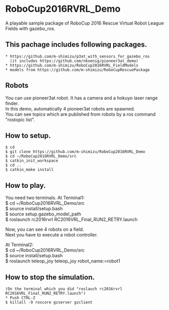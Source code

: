 # RoboCup2016RVRL_Demo  
A playable sample package of RoboCup 2016 Rescue Virtual Robot League Fields with gazebo_ros.  

## This pachage includes following packages.  
    * https://github.com/m-shimizu/p3at_with_sensors_for_gazebo_ros  
      (it includes https://github.com/nkoenig/pioneer3at_demo)  
    * https://github.com/m-shimizu/RoboCup2016RVRL_FieldModels  
    * models from https://github.com/m-shimizu/RoboCupRescuePackage

## Robots  
You can use pioneer3at robot. It has a camera and a hokuyo laser range finder.  
In this demo, automatically 4 pioneer3at robots are spawned.  
You can see topics which are published from robots by a ros command "rostopic list".  

## How to setup.  
    $ cd  
    $ git clone https://github.com/m-shimizu/RoboCup2016RVRL_Demo  
    $ cd ~/RoboCup2016RVRL_Demo/src  
    $ catkin_init_workspace  
    $ cd ..  
    $ catkin_make install  

## How to play.  
You need two terminals.
  At Terminal1:  
    $ cd ~/RoboCup2016RVRL_Demo/src  
    $ source install/setup.bash  
    $ source setup.gazebo_model_path  
    $ roslaunch rc2016rvrl RC2016VRL_Final_RUN2_RETRY.launch  

Now, you can see 4 robots on a field.  
Next you have to execute a robot controller.  

  At Terminal2:  
    $ cd ~/RoboCup2016RVRL_Demo/src  
    $ source install/setup.bash  
    $ roslaunch teleop_joy teleop_joy robot_name:=robot1  

## How to stop the simulation.
    (On the terminal which you did "roslauch rc2016rvrl RC2016VRL_Final_RUN2_RETRY.launch")
    * Push CTRL-Z  
    $ killall -9 roscore gzserver gzclient  
